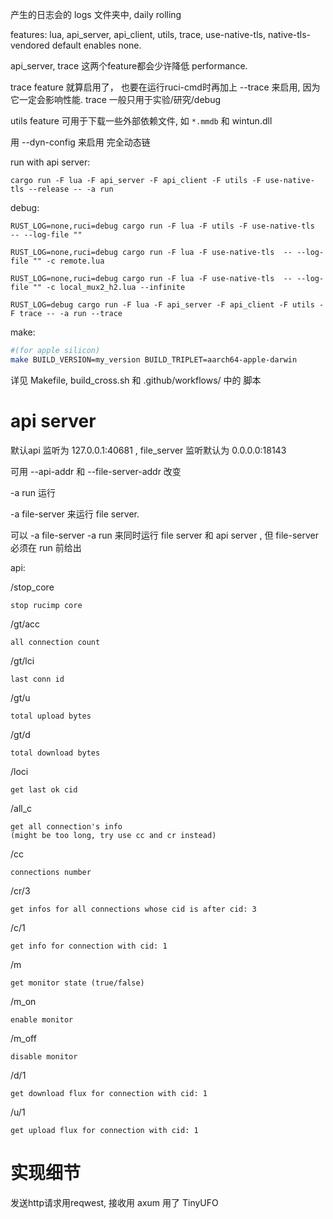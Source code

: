 
产生的日志会的 logs 文件夹中, daily rolling

features: lua, api_server, api_client, utils, trace, use-native-tls, native-tls-vendored
default enables none.

api_server, trace 这两个feature都会少许降低 performance. 

trace feature 就算启用了，
也要在运行ruci-cmd时再加上 --trace 来启用, 因为它一定会影响性能. trace 一般只用于实验/研究/debug

utils feature 可用于下载一些外部依赖文件, 如 `*.mmdb` 和 wintun.dll

用 --dyn-config 来启用 完全动态链

run with api server:

```
cargo run -F lua -F api_server -F api_client -F utils -F use-native-tls --release -- -a run

```

debug:
```
RUST_LOG=none,ruci=debug cargo run -F lua -F utils -F use-native-tls  -- --log-file ""

RUST_LOG=none,ruci=debug cargo run -F lua -F use-native-tls  -- --log-file "" -c remote.lua

RUST_LOG=none,ruci=debug cargo run -F lua -F use-native-tls  -- --log-file "" -c local_mux2_h2.lua --infinite

RUST_LOG=debug cargo run -F lua -F api_server -F api_client -F utils -F trace -- -a run --trace

```

make:

```sh
#(for apple silicon)
make BUILD_VERSION=my_version BUILD_TRIPLET=aarch64-apple-darwin
```

详见 Makefile, build_cross.sh 和 .github/workflows/ 中的 脚本

# api server

默认api 监听为 127.0.0.1:40681 , file_server 监听默认为 0.0.0.0:18143

可用 --api-addr 和 --file-server-addr 改变

-a run 运行

-a file-server 来运行 file server. 

可以 -a file-server -a run 来同时运行 file server 和 api server , 但 file-server 必须在 run 前给出

api:

/stop_core

    stop rucimp core

/gt/acc

    all connection count

/gt/lci

    last conn id

/gt/u

    total upload bytes

/gt/d

    total download bytes

/loci

    get last ok cid

/all_c

    get all connection's info
    (might be too long, try use cc and cr instead)

/cc

    connections number

/cr/3

    get infos for all connections whose cid is after cid: 3

/c/1

    get info for connection with cid: 1

/m
    
    get monitor state (true/false)

/m_on
    
    enable monitor

/m_off
    
    disable monitor

/d/1
    
    get download flux for connection with cid: 1

/u/1
    
    get upload flux for connection with cid: 1


# 实现细节

发送http请求用reqwest, 接收用 axum
用了 TinyUFO